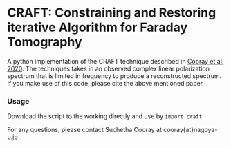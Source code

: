 # CRAFT: Constraining and Restoring iterative Algorithm for Faraday Tomography

A python implementation of the CRAFT technique described in [Cooray et al. 2020](https://doi.org/10.1093/mnras/staa3580). The techniques takes in an observed complex linear polarization spectrum that is limited in frequency to produce a reconstructed spectrum. If you make use of this code, please cite the above mentioned paper.

### Usage

Download the script to the working directly and use by `import craft`.



For any questions, please contact Suchetha Cooray at cooray{at}nagoya-u.jp
